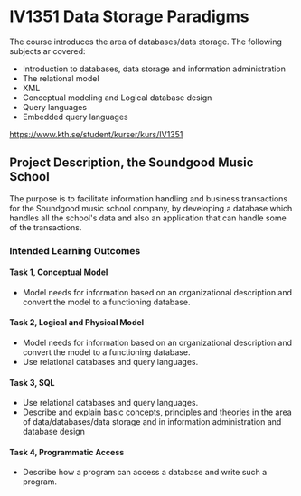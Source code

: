 # IV1351 Data Storage Paradigms

The course introduces the area of databases/data storage. The following subjects ar covered:

- Introduction to databases, data storage and information administration
- The relational model
- XML
- Conceptual modeling and Logical database design
- Query languages
- Embedded query languages

https://www.kth.se/student/kurser/kurs/IV1351

## Project Description, the Soundgood Music School
The purpose is to facilitate information handling and business transactions for the Soundgood music school company, by developing a database which handles all the school's data and also an application that can handle some of the transactions.

### Intended Learning Outcomes
#### Task 1, Conceptual Model
- Model needs for information based on an organizational description and convert the model to a functioning database.

#### Task 2, Logical and Physical Model
- Model needs for information based on an organizational description and convert the model to a functioning database.
- Use relational databases and query languages.

#### Task 3, SQL
- Use relational databases and query languages.
- Describe and explain basic concepts, principles and theories in the area of data/databases/data storage and in information administration and database design

#### Task 4, Programmatic Access
- Describe how a program can access a database and write such a program.
